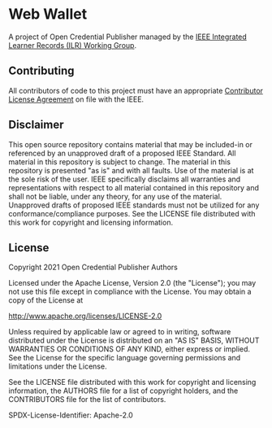 # Web Wallet

A project of Open Credential Publisher managed by the [IEEE Integrated Learner Records (ILR) Working Group](https://sagroups.ieee.org/1484-2/). 

## Contributing

All contributors of code to this project must have an appropriate [Contributor License Agreement](https://opensource.ieee.org/community/cla/apache) on file with the IEEE. 

## Disclaimer

This open source repository contains material that may be included-in or referenced by an unapproved draft of a proposed IEEE Standard. All material in this repository is subject to change. The material in this repository is presented "as is" and with all faults. Use of the material is at the sole risk of the user. IEEE specifically disclaims all warranties and representations with respect to all material contained in this repository and shall not be liable, under any theory, for any use of the material. Unapproved drafts of proposed IEEE standards must not be utilized for any conformance/compliance purposes. See the LICENSE file distributed with this work for copyright and licensing information.

## License

Copyright 2021 Open Credential Publisher Authors

Licensed under the Apache License, Version 2.0 (the "License");
you may not use this file except in compliance with the License.
You may obtain a copy of the License at

http://www.apache.org/licenses/LICENSE-2.0

Unless required by applicable law or agreed to in writing, software
distributed under the License is distributed on an "AS IS" BASIS,
WITHOUT WARRANTIES OR CONDITIONS OF ANY KIND, either express or implied.
See the License for the specific language governing permissions and
limitations under the License.

See the LICENSE file distributed with this work for copyright and
licensing information, the AUTHORS file for a list of copyright
holders, and the CONTRIBUTORS file for the list of contributors.

SPDX-License-Identifier: Apache-2.0
